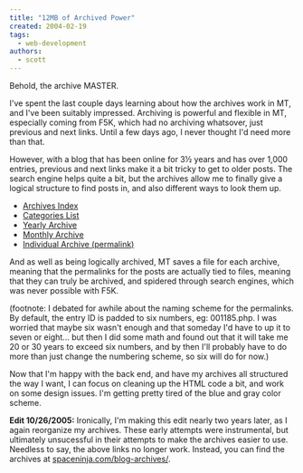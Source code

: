 ```yaml
---
title: "12MB of Archived Power"
created: 2004-02-19
tags:
  - web-development
authors:
  - scott
---
```


Behold, the archive MASTER.

I've spent the last couple days learning about how the archives work in MT, and I've been suitably impressed. Archiving is powerful and flexible in MT, especially coming from F5K, which had no archiving whatsover, just previous and next links. Until a few days ago, I never thought I'd need more than that.

However, with a blog that has been online for 3½ years and has over 1,000 entries, previous and next links make it a bit tricky to get to older posts. The search engine helps quite a bit, but the archives allow me to finally give a logical structure to find posts in, and also different ways to look them up.

- [Archives Index](/archives/)
- [Categories List](/archives/categories.php)
- [Yearly Archive](/archives/2004/)
- [Monthly Archive](/archives/2004/02/)
- [Individual Archive (permalink)](/archives/2004/02/001185.php)

And as well as being logically archived, MT saves a file for each archive, meaning that the permalinks for the posts are actually tied to files, meaning that they can truly be archived, and spidered through search engines, which was never possible with F5K.

(footnote: I debated for awhile about the naming scheme for the permalinks. By default, the entry ID is padded to six numbers, eg: 001185.php. I was worried that maybe six wasn't enough and that someday I'd have to up it to seven or eight... but then I did some math and found out that it will take me 20 or 30 years to exceed six numbers, and by then I'll probably have to do more than just change the numbering scheme, so six will do for now.)

Now that I'm happy with the back end, and have my archives all structured the way I want, I can focus on cleaning up the HTML code a bit, and work on some design issues. I'm getting pretty tired of the blue and gray color scheme.

**Edit 10/26/2005:** Ironically, I'm making this edit nearly two years later, as I again reorganize my archives. These early attempts were instrumental, but ultimately unsucessful in their attempts to make the archives easier to use. Needless to say, the above links no longer work. Instead, you can find the archives at [spaceninja.com/blog-archives/](/blog-archives/).
